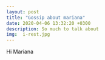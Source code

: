```yaml
---
layout: post
title: "Gossip about mariana"
date: 2020-04-06 13:32:20 +0300
description: So much to talk about
img:  i-rest.jpg
---
```

Hi Mariana